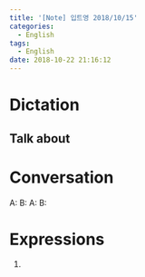 ```yaml
---
title: '[Note] 입트영 2018/10/15'
categories:
  - English
tags:
  - English
date: 2018-10-22 21:16:12
---
```


# Dictation

## Talk about

# Conversation

A:
B:
A:
B:


# Expressions

1.